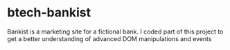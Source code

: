 # btech-bankist

Bankist is a marketing site for a fictional bank. I coded part of this project to get a better understanding of advanced DOM manipulations and events
